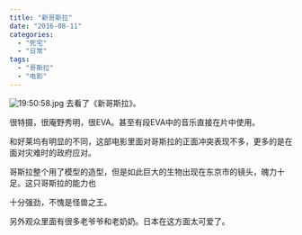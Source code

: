 ```yaml
---
title: "新哥斯拉"
date: "2016-08-11"
categories: 
  - "死宅"
  - "日常"
tags: 
  - "哥斯拉"
  - "电影"
---
```


![19:50:58.jpg](http://ww4.sinaimg.cn/large/006tNbRwgw1f6q040yec8j30be0g5dig.jpg) 去看了《新哥斯拉》。

很特摄，很庵野秀明，很EVA。甚至有段EVA中的音乐直接在片中使用。

和好莱坞有明显的不同，这部电影里面对哥斯拉的正面冲突表现不多，更多的是在面对灾难时的政府应对。

哥斯拉整个用了模型的造型，但是如此巨大的生物出现在东京市的镜头，魄力十足。这只哥斯拉的能力也

十分强劲，不愧是怪兽之王。

另外观众里面有很多老爷爷和老奶奶。日本在这方面太可爱了。
